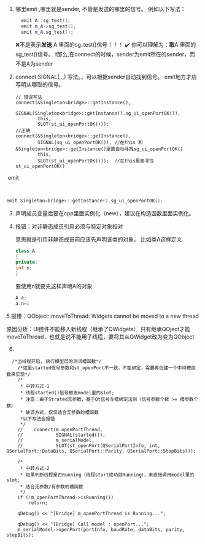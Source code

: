 

1.  哪里emit ,哪里就是sender, 不管是发送的哪里的信号。 例如以下写法：
    
    ```c++
      emit A::sg_test();
      emit m_A->sg_test();
      emit m_A.sg_test();
    ```
    
     ❌不是表示**发送** A 里面的sg_test()信号！！！
     ✔️ 你可以理解为：**取**A 里面的sg_test()信号。
    ❗那么,在connect的时候，sender为emit所在的sender，而不是A为sender
    
    

2. connect SIGNAL(,.,) 写法。，可以根据sender自动找到信号。 emit地方才应写明从哪取的信号。

   ```
   // 错误写法
   connect(&Singleton<bridge>::getInstance(),
           SIGNAL(Singleton<bridge>::getInstance().sg_ui_openPortOK()),
           this,
           SLOT(st_ui_openPortOK()));
   //正确     
   connect(&Singleton<bridge>::getInstance(),
           SIGNAL(sg_ui_openPortOK()), //在this 和 &Singleton<bridge>::getInstance()里面自动寻找sg_ui_openPortOK()
           this,
           SLOT(st_ui_openPortOK()));  //在this里面寻找st_ui_openPortOK()
   ```

​    emit 

​    

```c++
emit Singleton<bridge>::getInstance().sg_ui_openPortOK();
```



3. 声明成员变量后要在cpp里面实例化（new），建议在构造函数里面实例化。

4. 报错：对非静态成员引用必须与特定对象相对

   意思就是引用非静态成员前应该先声明该类的对象。
   比如类A这样定义

   ```c++
   class A
   {
   private:
   int n;
   }
   ```

   要使用n就要先这样声明A的对象

   ```c++
   A a;
   a.n=1
   ```

   

5.报错：QObject::moveToThread: Widgets cannot be moved to a new thread

原因分析：UI控件不能移入新线程（继承了QWidgets）
只有继承QOject才能moveToThread，也就是说不能用子线程，要将其从QWidget改为变为QObject



6.

```
  /*当线程开启, 执行模型层的测试槽函数*/
    /*这里started信号参数和st_openPort不一致，不能绑定，需要再创建一个中间槽函数来实现*/
    /*
     * 中转方式-1
     * 线程started()信号触发model里的slot;
     * 注意：由于Strated无参数，基于Qt信号与槽绑定法则（信号参数个数 >= 槽参数个数）
     * 故该方式，仅仅适合无参数的槽函数
     *以下写法会报错
     */
    //    connect(m_openPortThread,
    //            SIGNAL(started()),
    //            m_serialModel,
    //            SLOT(st_openPort(QSerialPortInfo, int, QSerialPort::DataBits, QSerialPort::Parity, QSerialPort::StopBits)));

    /*
     * 中转方式-2
     * 如果判断线程是否Running（线程start成功就Running），来直接调用model里的slot;
     * 适合无参数/有参数的槽函数
     */
    if (!m_openPortThread->isRunning())
        return;

    qDebug() << "[Bridge] m_openPortThread is Running...";

    qDebug() << "[Bridge] Call model : openPort...";
    m_serialModel->openPort(portInfo, baudRate, dataBits, parity, stopBits);
```
